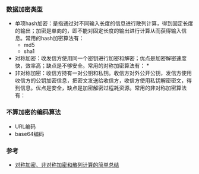 ### 数据加密类型
- 单项hash加密：是指通过对不同输入长度的信息进行散列计算，得到固定长度的输出；加密是单向的，即不能对固定长度的输出进行计算从而获得输入信息。常用的hash加密算法有：
    * md5
    * sha1
- 对称加密：收发信方使用同一个密钥进行加密和解密；优点是加密解密速度快，效率高；缺点是不够安全。常用的对称加密算法有：
    * 
- 非对称加密：收信方持有一对公钥和私钥。收信方对外公开公钥，发信方使用收信方的公钥加密信息，把密文发送给收信方，收信方使用私钥解密密文，得到信息。优点是安全，缺点是加密解密过程耗资源。常用的非对称加密算法有：

### 不算加密的编码算法
- URL编码
- base64编码

### 参考
- [对称加密、非对称加密和散列计算的简单总结](https://blog.csdn.net/werewolf_st/article/details/45932839)